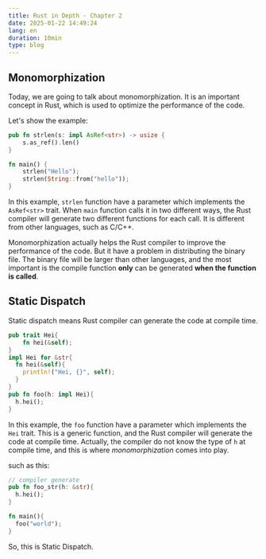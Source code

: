 ```yaml
---
title: Rust in Depth - Chapter 2
date: 2025-01-22 14:49:24
lang: en
duration: 10min
type: blog
---
```


## Monomorphization

Today, we are going to talk about monomorphization. It is an important concept in Rust, which is used to optimize the performance of the code.

Let's show the example:

```rust
pub fn strlen(s: impl AsRef<str>) -> usize {
    s.as_ref().len()
}

fn main() {
    strlen("Hello");
    strlen(String::from("hello"));
}
```

In this example, `strlen` function have a parameter which implements the `AsRef<str>` trait. When `main` function calls it in two different ways, the Rust compiler will generate two different functions for each call. It is different from other languages, such as C/C++.

Monomorphization actually helps the Rust compiler to improve the performance of the code. But it have a problem in distributing the binary file. The binary file will be larger than other languages, and the most important is the compile function **only** can be generated **when the function is called**.

## Static Dispatch

Static dispatch means Rust compiler can generate the code at compile time.

```rust
pub trait Hei{
    fn hei(&self);
}
impl Hei for &str{
  fn hei(&self){
    println!("Hei, {}", self);
  }
}
pub fn foo(h: impl Hei){
  h.hei();
}
```

In this example, the `foo` function have a parameter which implements the `Hei` trait. This is a generic function, and the Rust compiler will generate the code at compile time. Actually, the compiler do not know the type of `h` at compile time, and this is where _monomorphization_ comes into play.

such as this:

```rust
// compiler generate
pub fn foo_str(h: &str){
  h.hei();
}

fn main(){
  foo("world");
}
```

So, this is Static Dispatch.
